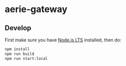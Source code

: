 # aerie-gateway

## Develop

First make sure you have [Node.js LTS](https://nodejs.org) installed, then do:

```sh
npm install
npm run build
npm run start:local
```
